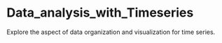 # Data_analysis_with_Timeseries
 Explore the aspect of data organization and visualization for time series.
